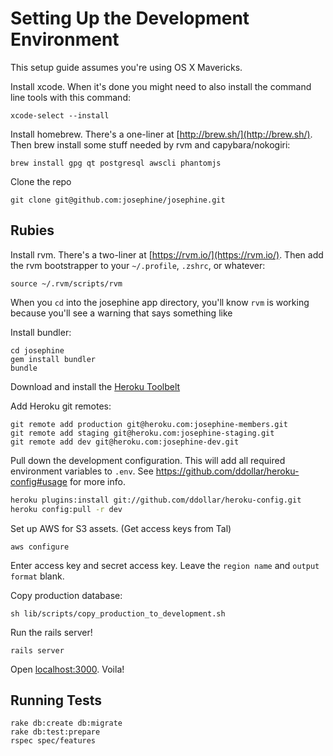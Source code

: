 # Setting Up the Development Environment

This setup guide assumes you're using OS X Mavericks.

Install xcode. When it's done you might need to also install the command line tools with this command:

```
xcode-select --install
```

Install homebrew. There's a one-liner at [http://brew.sh/](http://brew.sh/).
Then brew install some stuff needed by rvm and capybara/nokogiri:

```
brew install gpg qt postgresql awscli phantomjs
```

Clone the repo

```
git clone git@github.com:josephine/josephine.git
```

## Rubies

Install rvm. There's a two-liner at [https://rvm.io/](https://rvm.io/).
Then add the rvm bootstrapper to your `~/.profile`, `.zshrc`, or whatever:

```
source ~/.rvm/scripts/rvm
```

When you `cd` into the josephine app directory, you'll know `rvm` is working because you'll see a warning that says something like

Install bundler:

```
cd josephine
gem install bundler
bundle
```

Download and install the [Heroku Toolbelt](https://toolbelt.heroku.com/)

Add Heroku git remotes:

```
git remote add production git@heroku.com:josephine-members.git
git remote add staging git@heroku.com:josephine-staging.git
git remote add dev git@heroku.com:josephine-dev.git
```

Pull down the development configuration. This will add all required environment
variables to `.env`. See https://github.com/ddollar/heroku-config#usage for more info.

```sh
heroku plugins:install git://github.com/ddollar/heroku-config.git
heroku config:pull -r dev
```

Set up AWS for S3 assets. (Get access keys from Tal)

```
aws configure
```

Enter access key and secret access key. Leave the `region name` and `output format` blank.

Copy production database:

```
sh lib/scripts/copy_production_to_development.sh
```

Run the rails server!

```
rails server
```

Open [localhost:3000](http://localhost:3000). Voila!

## Running Tests

```
rake db:create db:migrate
rake db:test:prepare
rspec spec/features
```
